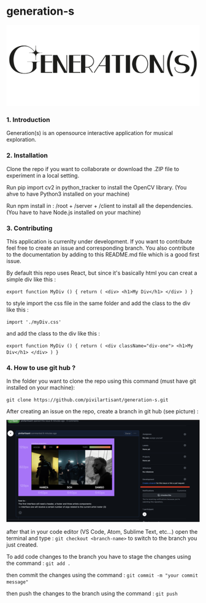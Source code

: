 # generation-s
![Generation(s) logo](./readmeAssets/generations.svg)

### 1. Introduction

Generation(s) is an opensource interactive application for musical exploration.
### 2. Installation

Clone the repo if you want to collaborate or download the .ZIP file to experiment in a local setting.

Run pip import cv2 in python_tracker to install the OpenCV library. (You ahve to have Python3 installed on your machine)

Run npm install in : /root + /server +  /client to install all the dependencies. (You have to have Node.js installed on your machine)
### 3. Contributing

This application is currenlty under development. If you want to contribute feel free to create an issue and corresponding branch. You also contribute to the documentation by adding to this README.md file which is a good first issue.

By default this repo uses React, but since it's basically html you can creat a simple div like this :


`export function MyDiv () {
    return (
        <div>
            <h1>My Div</h1>
        </div>
    )
}`

to style import the css file in the same folder and add the class to the div like this :

`import './myDiv.css'`

and add the class to the div like this :

`export function MyDiv () {
    return (
        <div className="div-one">
            <h1>My Div</h1>
        </div>
    )
}`

### 4. How to use git hub ? 
 In the folder you want to clone the repo using this command (must have git installed on your machine):

 `git clone https://github.com/pivilartisant/generation-s.git` 

After creating an issue on the repo, create a branch in git hub (see picture) :

![Create New Branch Screen](./readmeAssets/createBranch.png)

after that in your code editor (VS Code, Atom, Sublime Text, etc...) open the terminal and type :
` git checkout <branch-name> `
to switch to the branch you just created.

To add code changes to the branch you have to stage the changes using the command :
` git add . `

then commit the changes using the command :
` git commit -m "your commit message" `

then push the changes to the branch using the command :
` git push `
